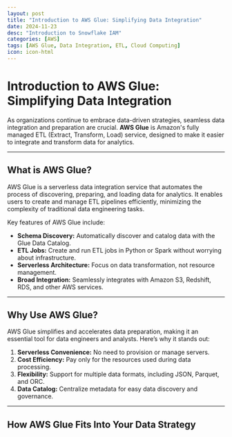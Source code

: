 ```yaml
---
layout: post
title: "Introduction to AWS Glue: Simplifying Data Integration"
date: 2024-11-23
desc: "Introduction to Snowflake IAM"
categories: [AWS]
tags: [AWS Glue, Data Integration, ETL, Cloud Computing]
icon: icon-html
---
```


# Introduction to AWS Glue: Simplifying Data Integration

As organizations continue to embrace data-driven strategies, seamless data integration and preparation are crucial. **AWS Glue** is Amazon's fully managed ETL (Extract, Transform, Load) service, designed to make it easier to integrate and transform data for analytics.

---

## What is AWS Glue?

AWS Glue is a serverless data integration service that automates the process of discovering, preparing, and loading data for analytics. It enables users to create and manage ETL pipelines efficiently, minimizing the complexity of traditional data engineering tasks.

Key features of AWS Glue include:
- **Schema Discovery:** Automatically discover and catalog data with the Glue Data Catalog.
- **ETL Jobs:** Create and run ETL jobs in Python or Spark without worrying about infrastructure.
- **Serverless Architecture:** Focus on data transformation, not resource management.
- **Broad Integration:** Seamlessly integrates with Amazon S3, Redshift, RDS, and other AWS services.

---

## Why Use AWS Glue?

AWS Glue simplifies and accelerates data preparation, making it an essential tool for data engineers and analysts. Here’s why it stands out:
1. **Serverless Convenience:** No need to provision or manage servers.
2. **Cost Efficiency:** Pay only for the resources used during data processing.
3. **Flexibility:** Support for multiple data formats, including JSON, Parquet, and ORC.
4. **Data Catalog:** Centralize metadata for easy data discovery and governance.

---

## How AWS Glue Fits Into Your Data Strategy

